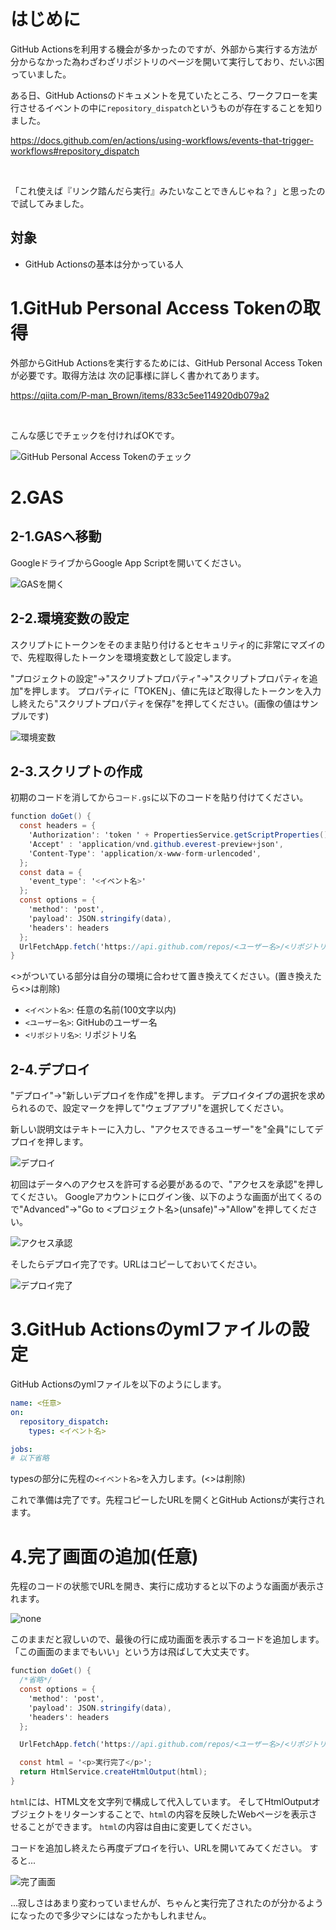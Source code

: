 <!--
title:   【GAS】リンクを踏んだらGitHub Actionsを実行するようにしてみる
tags:    GAS,GitHubActions,備忘録
id:      3d87fc94fd3c4d6e71ee
private: true
-->
# はじめに

GitHub Actionsを利用する機会が多かったのですが、外部から実行する方法が分からなかった為わざわざリポジトリのページを開いて実行しており、だいぶ困っていました。

ある日、GitHub Actionsのドキュメントを見ていたところ、ワークフローを実行させるイベントの中に```repository_dispatch```というものが存在することを知りました。

https://docs.github.com/en/actions/using-workflows/events-that-trigger-workflows#repository_dispatch

<br>

「これ使えば『リンク踏んだら実行』みたいなことできんじゃね？」と思ったので試してみました。

## 対象

- GitHub Actionsの基本は分かっている人

# 1.GitHub Personal Access Tokenの取得
外部からGitHub Actionsを実行するためには、GitHub Personal Access Tokenが必要です。取得方法は
次の記事様に詳しく書かれてあります。

https://qiita.com/P-man_Brown/items/833c5ee114920db079a2

<br>

こんな感じでチェックを付ければOKです。

![GitHub Personal Access Tokenのチェック](https://raw.githubusercontent.com/Geusen/Qiita_Geusen/main/image/23/02/17/github-personal.png)


# 2.GAS

## 2-1.GASへ移動

GoogleドライブからGoogle App Scriptを開いてください。

![GASを開く](https://raw.githubusercontent.com/Geusen/Qiita_Geusen/main/image/23/02/17/open-gas.png)

## 2-2.環境変数の設定

スクリプトにトークンをそのまま貼り付けるとセキュリティ的に非常にマズイので、先程取得したトークンを環境変数として設定します。


"プロジェクトの設定"→"スクリプトプロパティ"→"スクリプトプロパティを追加"を押します。
プロパティに「TOKEN」、値に先ほど取得したトークンを入力し終えたら"スクリプトプロパティを保存"を押してください。(画像の値はサンプルです)

![環境変数](https://raw.githubusercontent.com/Geusen/Qiita_Geusen/main/image/23/02/17/env.png)

## 2-3.スクリプトの作成

初期のコードを消してから```コード.gs```に以下のコードを貼り付けてください。

```javascript:コード.gs
function doGet() {
  const headers = {
    'Authorization': 'token ' + PropertiesService.getScriptProperties().getProperty('TOKEN'),
    'Accept' : 'application/vnd.github.everest-preview+json',
    'Content-Type': 'application/x-www-form-urlencoded',
  };
  const data = {
    'event_type': '<イベント名>'
  };
  const options = {
    'method': 'post',
    'payload': JSON.stringify(data),
    'headers': headers
  };
  UrlFetchApp.fetch('https://api.github.com/repos/<ユーザー名>/<リポジトリ名>/dispatches', options);
}
```

<>がついている部分は自分の環境に合わせて置き換えてください。(置き換えたら<>は削除)
- ```<イベント名>```: 任意の名前(100文字以内)
- ```<ユーザー名>```: GitHubのユーザー名
- ```<リポジトリ名>```: リポジトリ名

## 2-4.デプロイ

"デプロイ"→"新しいデプロイを作成"を押します。
デプロイタイプの選択を求められるので、設定マークを押して"ウェブアプリ"を選択してください。

新しい説明文はテキトーに入力し、"アクセスできるユーザー"を"全員"にしてデプロイを押します。

![デプロイ](https://raw.githubusercontent.com/Geusen/Qiita_Geusen/main/image/23/02/17/deploy.png)

初回はデータへのアクセスを許可する必要があるので、"アクセスを承認"を押してください。
Googleアカウントにログイン後、以下のような画面が出てくるので"Advanced"→"Go to <プロジェクト名>(unsafe)"→"Allow"を押してください。

![アクセス承認](https://raw.githubusercontent.com/Geusen/Qiita_Geusen/main/image/23/02/17/access.png)

そしたらデプロイ完了です。URLはコピーしておいてください。

![デプロイ完了](https://raw.githubusercontent.com/Geusen/Qiita_Geusen/main/image/23/02/17/url.png)

# 3.GitHub Actionsのymlファイルの設定

GitHub Actionsのymlファイルを以下のようにします。

```yml:./.github/workflows/workflow.yml
name: <任意>
on:
  repository_dispatch:
    types: <イベント名>

jobs:
# 以下省略
```

typesの部分に先程の```<イベント名>```を入力します。(<>は削除)

これで準備は完了です。先程コピーしたURLを開くとGitHub Actionsが実行されます。

# 4.完了画面の追加(任意)

先程のコードの状態でURLを開き、実行に成功すると以下のような画面が表示されます。

![none](https://raw.githubusercontent.com/Geusen/Qiita_Geusen/main/image/23/02/17/none.png)

このままだと寂しいので、最後の行に成功画面を表示するコードを追加します。「この画面のままでもいい」という方は飛ばして大丈夫です。

```javascript:コード.gs
function doGet() {
  /*省略*/
  const options = {
    'method': 'post',
    'payload': JSON.stringify(data),
    'headers': headers
  };

  UrlFetchApp.fetch('https://api.github.com/repos/<ユーザー名>/<リポジトリ名>/dispatches', options);

  const html = '<p>実行完了</p>';
  return HtmlService.createHtmlOutput(html);
}
```

```html```には、HTML文を文字列で構成して代入しています。
そしてHtmlOutputオブジェクトをリターンすることで、```html```の内容を反映したWebページを表示させることができます。
```html```の内容は自由に変更してください。

コードを追加し終えたら再度デプロイを行い、URLを開いてみてください。
すると...

![完了画面](https://raw.githubusercontent.com/Geusen/Qiita_Geusen/main/image/23/02/17/complete.png)

...寂しさはあまり変わっていませんが、ちゃんと実行完了されたのが分かるようになったので多少マシにはなったかもしれません。
